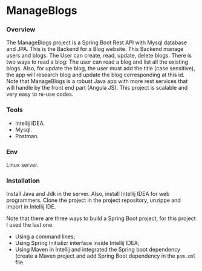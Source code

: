 # ManageBlogs

### Overview
The ManageBlogs project is a Spring Boot Rest API with Mysql database and JPA. This is the Backend for a Blog website. This Backend manage users and blogs. The User can create, read, update, delete blogs. There is two ways to read a blog: The user can read a blog and list all the existing blogs. Also, for update the blog, the user must add the title (case sensitive), the app will research blog and update the blog corresponding at this id. 
Note that ManageBlogs is a robust Java app with more rest services that will handle by the front end part (Angula JS). This project is scalable and very easy to re-use codes.

### Tools
- Intellij IDEA.
- Mysql.
- Postman.

### Env
Linux server.

### Installation
Install Java and Jdk in the server. Also, install Intellij IDEA for web programmers.
Clone the project in the project repository, unzippe and import in Intellij IDE.

Note that there are three ways to build a Spring Boot project, for this project I used the last one.
- Using a command lines;
- Using Spring Initializr interface inside Intellij IDEA;
- Using Maven in Intellij and integrated the Spring boot dependency (create a Maven project and add Spring Boot dependency in the `pom.xml` file.


